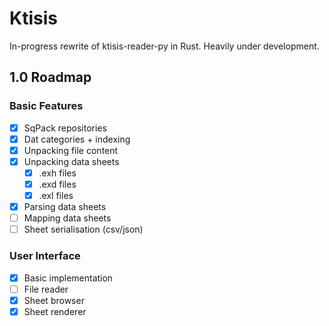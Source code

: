 # Ktisis
In-progress rewrite of ktisis-reader-py in Rust. Heavily under development.

## 1.0 Roadmap

### Basic Features
- [x] SqPack repositories
- [x] Dat categories + indexing
- [x] Unpacking file content
- [x] Unpacking data sheets
  - [x] .exh files
  - [x] .exd files
  - [x] .exl files
- [x] Parsing data sheets
- [ ] Mapping data sheets
- [ ] Sheet serialisation (csv/json)

### User Interface
- [x] Basic implementation
- [ ] File reader
- [x] Sheet browser
- [x] Sheet renderer
